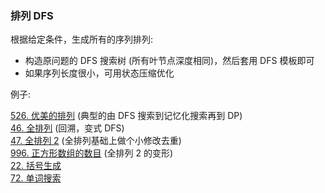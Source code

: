 ### 排列 DFS

根据给定条件，生成所有的序列排列:

-   构造原问题的 DFS 搜索树 (所有叶节点深度相同)，然后套用 DFS 模板即可
-   如果序列长度很小，可用状态压缩优化

例子:

<div class="outerlink">
<a href="../_leetcode/526/">526. 优美的排列</a> (典型的由 DFS 搜索到记忆化搜索再到 DP) <br>
<a href="../_leetcode/46/">46. 全排列</a> (回溯，变式 DFS) <br>
<a href="../_leetcode/47/">47. 全排列 2</a> (全排列基础上做个小修改去重) <br>
<a href="../_leetcode/996/">996. 正方形数组的数目</a> (全排列 2 的变形) <br>
<a href="../_leetcode/22/">22. 括号生成</a> <br>
<a href="../_leetcode/72/">72. 单词搜索</a> <br>
</div
